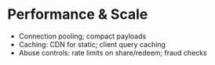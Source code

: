 # Performance & Scale
- Connection pooling; compact payloads
- Caching: CDN for static; client query caching
- Abuse controls: rate limits on share/redeem; fraud checks
